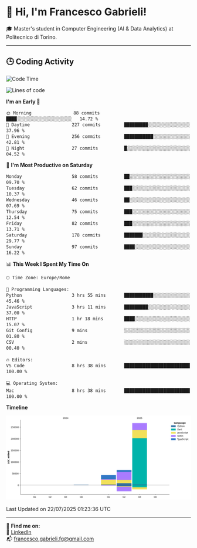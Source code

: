 # 👋 Hi, I'm Francesco Gabrieli!

🎓 Master's student in Computer Engineering (AI & Data Analytics) at Politecnico di Torino.  

---

## 🕒 Coding Activity

<!--START_SECTION:waka-->
![Code Time](http://img.shields.io/badge/Code%20Time-102%20hrs%2031%20mins-blue)

![Lines of code](https://img.shields.io/badge/From%20Hello%20World%20I%27ve%20Written-376.1%20thousand%20lines%20of%20code-blue)

**I'm an Early 🐤** 

```text
🌞 Morning                88 commits          ████░░░░░░░░░░░░░░░░░░░░░   14.72 % 
🌆 Daytime                227 commits         █████████░░░░░░░░░░░░░░░░   37.96 % 
🌃 Evening                256 commits         ███████████░░░░░░░░░░░░░░   42.81 % 
🌙 Night                  27 commits          █░░░░░░░░░░░░░░░░░░░░░░░░   04.52 % 
```
📅 **I'm Most Productive on Saturday** 

```text
Monday                   58 commits          ██░░░░░░░░░░░░░░░░░░░░░░░   09.70 % 
Tuesday                  62 commits          ███░░░░░░░░░░░░░░░░░░░░░░   10.37 % 
Wednesday                46 commits          ██░░░░░░░░░░░░░░░░░░░░░░░   07.69 % 
Thursday                 75 commits          ███░░░░░░░░░░░░░░░░░░░░░░   12.54 % 
Friday                   82 commits          ███░░░░░░░░░░░░░░░░░░░░░░   13.71 % 
Saturday                 178 commits         ███████░░░░░░░░░░░░░░░░░░   29.77 % 
Sunday                   97 commits          ████░░░░░░░░░░░░░░░░░░░░░   16.22 % 
```


📊 **This Week I Spent My Time On** 

```text
🕑︎ Time Zone: Europe/Rome

💬 Programming Languages: 
Python                   3 hrs 55 mins       ███████████░░░░░░░░░░░░░░   45.46 % 
JavaScript               3 hrs 11 mins       █████████░░░░░░░░░░░░░░░░   37.00 % 
HTTP                     1 hr 18 mins        ████░░░░░░░░░░░░░░░░░░░░░   15.07 % 
Git Config               9 mins              ░░░░░░░░░░░░░░░░░░░░░░░░░   01.80 % 
CSV                      2 mins              ░░░░░░░░░░░░░░░░░░░░░░░░░   00.40 % 

🔥 Editors: 
VS Code                  8 hrs 38 mins       █████████████████████████   100.00 % 

💻 Operating System: 
Mac                      8 hrs 38 mins       █████████████████████████   100.00 % 
```

**Timeline**

![Lines of Code chart](https://raw.githubusercontent.com/francescogabrieli/francescogabrieli/main/assets/bar_graph.png)


 Last Updated on 22/07/2025 01:23:36 UTC
<!--END_SECTION:waka-->


---



🔗 **Find me on:**  
💼 [LinkedIn](https://www.linkedin.com/in/francesco-gabrieli)  
📬 francesco.gabrieli.fg@gmail.com  



